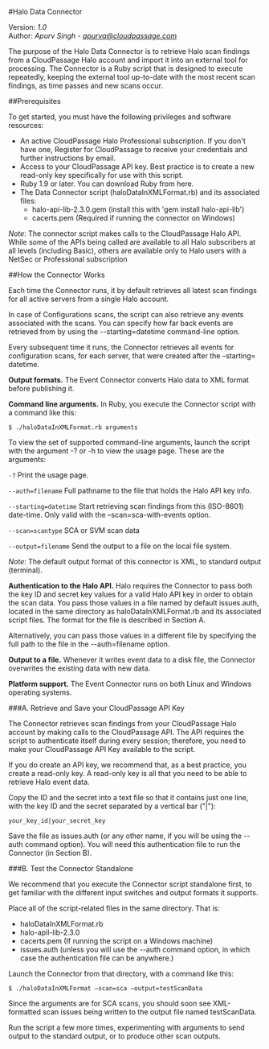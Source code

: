 #Halo Data Connector

Version: *1.0*
<br />
Author: *Apurv Singh* - *apurva@cloudpassage.com*

The purpose of the Halo Data Connector is to retrieve Halo scan findings from a CloudPassage Halo account and import it into an external tool for processing. The Connector is a Ruby script that is designed to execute repeatedly, keeping the external tool up-to-date with the most recent scan findings, as time passes and new scans occur.

##Prerequisites

To get started, you must have the following privileges and software resources:

* An active CloudPassage Halo Professional subscription. If you don't have one, Register for CloudPassage to receive your credentials and further instructions by email.
* Access to your CloudPassage API key. Best practice is to create a new read-only key specifically for use with this script.
* Ruby 1.9 or later. You can download Ruby from here.
* The Data Connector script (haloDataInXMLFormat.rb) and its associated files:
    * halo-api-lib-2.3.0.gem (install this with 'gem install halo-api-lib')
    * cacerts.pem (Required if running the connector on Windows)

*Note*:  The connector script makes calls to the CloudPassage Halo API. While some of the APIs being called are available to all Halo subscribers at all levels (including Basic), others are available only to Halo users with a NetSec or Professional subscription


##How the Connector Works 

Each time the Connector runs, it by default retrieves all latest scan findings for all active servers from a single Halo account.

In case of Configurations scans, the script can also retrieve any events associated with the scans. You can specify how far back events are retrieved from by using the --starting=datetime command-line option.

Every subsequent time it runs, the Connector retrieves all events for configuration scans, for each server, that were created after the –starting= datetime. 

**Output formats.** The Event Connector converts Halo data to XML format before publishing it.

**Command line arguments.** In Ruby, you execute the Connector script with a command like this:

```
$ ./haloDataInXMLFormat.rb arguments
```


To view the set of supported command-line arguments, launch the script with the argument -? or -h to view the usage page. These are the arguments:

```-?``` Print the usage page.

```--auth=filename``` Full pathname to the file that holds the Halo API key info. 

```--starting=datetime``` Start retrieving scan findings from this (ISO-8601) date-time. Only valid with the –scan=sca-with-events option.

```--scan=scantype``` SCA or SVM scan data

```--output=filename``` Send the output to a file on the local file system.

*Note*: The default output format of this connector is XML, to standard output (terminal).

**Authentication to the Halo API.** Halo requires the Connector to pass both the key ID and secret key values for a valid Halo API key in order to obtain the scan data. You pass those values in a file named by default issues.auth, located in the same directory as haloDataInXMLFormat.rb and its associated script files. The format for the file is described in Section A.

Alternatively, you can pass those values in a different file by specifying the full path to the file in the --auth=filename option. 

**Output to a file.** Whenever it writes event data to a disk file, the Connector overwrites the existing data with new data.

**Platform support.** The Event Connector runs on both Linux and Windows operating systems.



###A. Retrieve and Save your CloudPassage API Key

The Connector retrieves scan findings from your CloudPassage Halo account by making calls to the CloudPassage API. The API requires the script to authenticate itself during every session; therefore, you need to make your CloudPassage API Key available to the script. 

If you do create an API key, we recommend that, as a best practice, you create a read-only key. A read-only key is all that you need to be able to retrieve Halo event data.

Copy the ID and the secret into a text file so that it contains just one line, with the key ID and the secret separated by a vertical bar ("|"):
```
your_key_id|your_secret_key
```

Save the file as issues.auth (or any other name, if you will be using the --auth command option). You will need this authentication file to run the Connector (in Section B).

###B. Test the Connector Standalone

We recommend that you execute the Connector script standalone first, to get familiar with the different input switches and output formats it supports. 

Place all of the script-related files in the same directory. That is:
* haloDataInXMLFormat.rb
* halo-apil-lib-2.3.0
* cacerts.pem (If running the script on a Windows machine)
* issues.auth (unless you will use the --auth command option, in which case the authentication file can be anywhere.)

Launch the Connector from that directory, with a command like this:
```
$ ./haloDataInXMLFormat –scan=sca –output=testScanData
```

Since the arguments are for SCA scans, you should soon see XML-formatted scan issues being written to the output file named testScanData.

Run the script a few more times, experimenting with arguments to send output to the standard output, or to produce other scan outputs.


<!---
#CPTAGS:community-unsupported integration api-example
#TBICON:images/ruby_icon.png
-->
